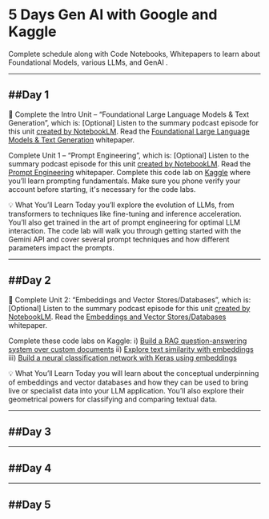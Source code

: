 # 5 Days Gen AI with Google and Kaggle
Complete schedule along with Code Notebooks, Whitepapers to learn about Foundational Models, various LLMs, and GenAI . 

---------
##Day 1
---------
🎒 Complete the Intro Unit – “Foundational Large Language Models & Text Generation”, which is:
[Optional] Listen to the summary podcast episode for this unit [created by NotebookLM](https://www.youtube.com/watch?v=mQDlCZZsOyo).
Read the [Foundational Large Language Models & Text Generation](https://github.com/ankitaguhaoakland/GenAI-5DaysKaggle/blob/main/whitepaper_Foundational%20Large%20Language%20models%20%26%20text%20generation.pdf) whitepaper.

Complete Unit 1 – “Prompt Engineering”, which is:
[Optional] Listen to the summary podcast episode for this unit [created by NotebookLM](https://www.youtube.com/watch?v=F_hJ2Ey4BNc).
Read the [Prompt Engineering](https://github.com/ankitaguhaoakland/GenAI-5DaysKaggle/blob/main/Newwhitepaper_Prompt%20Engineering_v4.pdf) whitepaper.
Complete this code lab on [Kaggle](https://github.com/ankitaguhaoakland/GenAI-5DaysKaggle/blob/main/day-1-prompting.ipynb) where you’ll learn prompting fundamentals. Make sure you phone verify your account before starting, it's necessary for the code labs.

💡 What You’ll Learn
Today you’ll explore the evolution of LLMs, from transformers to techniques like fine-tuning and inference acceleration. You’ll also get trained in the art of prompt engineering for optimal LLM interaction.
The code lab will walk you through getting started with the Gemini API and cover several prompt techniques and how different parameters impact the prompts.

---------
##Day 2
---------
🎒 Complete Unit 2: “Embeddings and Vector Stores/Databases”, which is:
[Optional] Listen to the summary podcast episode for this unit [created by NotebookLM](https://www.youtube.com/watch?v=1CC39K76Nqs).
Read the [Embeddings and Vector Stores/Databases](https://github.com/ankitaguhaoakland/GenAI-5DaysKaggle/blob/main/whitepaper_Embeddings%20%26%20vector%20stores.pdf) whitepaper.

Complete these code labs on Kaggle:
i) [Build a RAG question-answering system over custom documents](https://github.com/ankitaguhaoakland/GenAI-5DaysKaggle/blob/main/day-2-i-document-q-a-with-rag.ipynb)
ii) [Explore text similarity with embeddings](https://github.com/ankitaguhaoakland/GenAI-5DaysKaggle/blob/main/day-2-ii-embeddings-and-similarity-scores.ipynb)
iii) [Build a neural classification network with Keras using embeddings](https://github.com/ankitaguhaoakland/GenAI-5DaysKaggle/blob/main/day-2-iii-classifying-embeddings-with-keras.ipynb)

💡 What You’ll Learn
Today you will learn about the conceptual underpinning of embeddings and vector databases and how they can be used to bring live or specialist data into your LLM application. You’ll also explore their geometrical powers for classifying and comparing textual data. 

---------
**##Day 3**
---------






---------
**##Day 4**
---------







---------
**##Day 5**
---------
